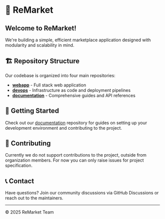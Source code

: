 # 🛒 ReMarket

## Welcome to ReMarket!

We're building a simple, efficient marketplace application designed with modularity and scalability in mind.

## 🏗️ Repository Structure

Our codebase is organized into four main repositories:

- **[webapp](https://github.com/ReMarket-SE2/webapp)** - Full stack web application
- **[devops](https://github.com/ReMarket-SE2/devops)** - Infrastructure as code and deployment pipelines
- **[documentation](https://github.com/ReMarket-SE2/documentation)** - Comprehensive guides and API references

## 🚀 Getting Started

Check out our [documentation](https://github.com/ReMarket-SE2/documentation) repository for guides on setting up your development environment and contributing to the project.

## 🤝 Contributing

Currently we do not support contributions to the project, outside from organization members. For now you can only raise issues for project specification.

## 📞 Contact

Have questions? Join our community discussions via GitHub Discussions or reach out to the maintainers.

---

© 2025 ReMarket Team

